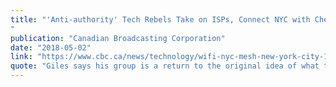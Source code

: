 ```yaml
---
title: "'Anti-authority' Tech Rebels Take on ISPs, Connect NYC with Cheap Wi-Fi
"
publication: "Canadian Broadcasting Corporation"
date: "2018-05-02"
link: "https://www.cbc.ca/news/technology/wifi-nyc-mesh-new-york-city-1.4617106"
quote: "Giles says his group is a return to the original idea of what the internet was supposed to be, free and accessible to all."
---
```

